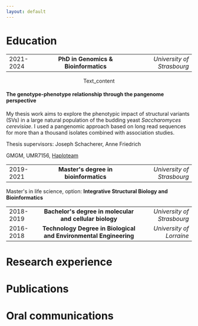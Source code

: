 ```yaml
---
layout: default
---
```


# Education

|	|	|	|
|---|:-:|--:|
|2021-2024|**PhD in Genomics & Bioinformatics**|*University of Strasbourg*|

<p style="text-align:center;">Text_content</p>

#### The genotype-phenotype relationship through the pangenome perspective
My thesis work aims to explore the phenotypic impact of structural variants (SVs) in a large natural population of the budding yeast *Saccharomyces cerevisiae*. I used a pangenomic approach based on long read sequences for more than a thousand isolates combined with association studies. 

Thesis supervisors: Joseph Schacherer, Anne Friedrich

GMGM, UMR7156, [Haploteam](https://www.haploteam.org)

|	|	|	|
|---|:-:|--:|
|2019-2021|**Master's degree in bioinformatics**|*University of Strasbourg*|

Master's in life science, option: **Integrative Structural Biology and Bioinformatics**

|	|	|	|
|---|:-:|--:|
|2018-2019|**Bachelor's degree in molecular and cellular biology**|*University of Strasbourg*|
|2016-2018|**Technology Degree in Biological and Environmental Engineering**|*University of Lorraine*|


# Research experience

# Publications

# Oral communications

